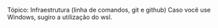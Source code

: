 Tópico: Infraestrutura (linha de comandos, git e github)
Caso você use Windows, sugiro a utilização do wsl.
